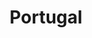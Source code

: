 ---
layout: voyage
icon-light: icon-portugal-dark.svg
icon-dark: icon-portugal-light.svg
title: "Portugal"
description: "Un voyage marqué par une première escale de 3 jours à Lisbonne, avant de partir dans le sud. Si l'ensemble du Portugal m'a plu, j'ai été conquis par Lisbonne qui offre, pour une capitale, un air à la fois urbain et océanique ainsi que de très belles mosaïques. Il y fait bon vivre !"
places:
   - a-tasca
   - barbica
   - batz
   - cap-saint-vincent
   - faaron-steakhouse
   - jardim-da-cerca-da-graca
   - miradouro-do-vale-suspenso
   - myomeu
   - planto
   - ponta-de-piedade
   - praia-de-sao-roque
   - r-25-de-abril-78
   - taberna-da-mo
   - tour-de-belem
   - the-mill
   - vila-adentro
---